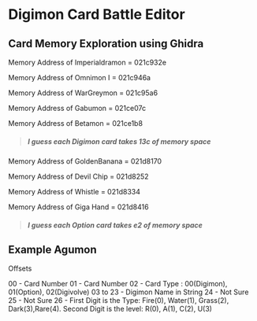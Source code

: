 # Digimon Card Battle Editor

## Card Memory Exploration using Ghidra

Memory Address of Imperialdramon = 021c932e

Memory Address of Omnimon I = 021c946a

Memory Address of WarGreymon = 021c95a6

Memory Address of Gabumon = 021ce07c

Memory Address of Betamon = 021ce1b8

> ##### I guess each Digimon card takes 13c of memory space

Memory Address of GoldenBanana = 021d8170

Memory Address of Devil Chip = 021d8252

Memory Address of Whistle = 021d8334

Memory Address of Giga Hand = 021d8416

> ##### I guess each Option card takes e2 of memory space

## Example Agumon

Offsets

00 - Card Number
01 - Card Number
02 - Card Type : 00(Digimon), 01(Option), 02(Digivolve)
03 to 23 - Digimon Name in String
24 - Not Sure
25 - Not Sure
26 - First Digit is the Type: Fire(0), Water(1), Grass(2), Dark(3),Rare(4). Second Digit is the level: R(0), A(1), C(2), U(3)
